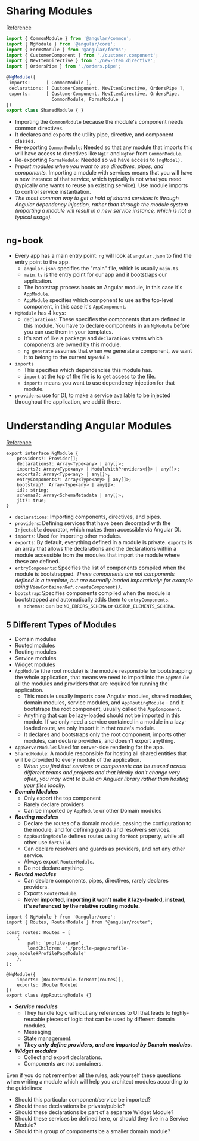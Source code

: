 # Sharing Modules
[Reference](https://angular.io/guide/sharing-ngmodules)

``` typescript
import { CommonModule } from '@angular/common';
import { NgModule } from '@angular/core';
import { FormsModule } from '@angular/forms';
import { CustomerComponent } from './customer.component';
import { NewItemDirective } from './new-item.directive';
import { OrdersPipe } from './orders.pipe';

@NgModule({
 imports:      [ CommonModule ],
 declarations: [ CustomerComponent, NewItemDirective, OrdersPipe ],
 exports:      [ CustomerComponent, NewItemDirective, OrdersPipe,
                 CommonModule, FormsModule ]
})
export class SharedModule { }
```

- Importing the `CommonModule` because the module's component needs common directives.
- It declares and exports the utility pipe, directive, and component classes.
- Re-exporting `CommonModule`: Needed so that any module that imports this will have access to directives like `NgIF` and `NgFor` from `CommonModule`.
- Re-exporting `FormsModule`: Needed so we have access to `(ngModel)`.
- *Import modules when you want to use directives, pipes, and components.* Importing a module with services means that you will have a new instance of that service, which typically is not what you need (typically one wants to reuse an existing service). Use module imports to control service instantiation.
- *The most common way to get a hold of shared services is through Angular dependency injection, rather than through the module system (importing a module will result in a new service instance, which is not a typical usage).*

# `ng-book`

- Every app has a main entry point: `ng` will look at `angular.json` to find the entry point to the app.
  - `angular.json` specifies the "main" file, which is usually `main.ts`.
  - `main.ts` is the entry point for our app and it bootstraps our application.
  - The bootstrap process boots an Angular module, in this case it's `AppModule`.
  - `AppModule` specifies which component to use as the top-level component, in this case it's `AppComponent`.
- `NgModule` has 4 keys:
  - `declarations`: These specifies the components that are defined in this module. You have to declare components in an `NgModule` before you can use them in your templates.
  - It's sort of like a package and `declarations` states which components are owned by this module.
  - `ng generate` assumes that when we generate a component, we want it to belong to the current `NgModule`.
- `imports`
  - This specifies which dependencies this module has.
  - `import` at the top of the file is to get access to the file.
  - `imports` means you want to use dependency injection for that module.
- `providers`: use for DI, to make a service available to be injected throughout the application, we add it there.

# Understanding Angular Modules
[Reference](https://frontend.consulting/understanding-angular-modules)

```
export interface NgModule {
    providers?: Provider[];
    declarations?: Array<Type<any> | any[]>;
    imports?: Array<Type<any> | ModuleWithProviders<{}> | any[]>;
    exports?: Array<Type<any> | any[]>;
    entryComponents?: Array<Type<any> | any[]>;
    bootstrap?: Array<Type<any> | any[]>;
    id?: string;
    schemas?: Array<SchemaMetadata | any[]>;
    jit?: true;
}
```

- `declarations`: Importing components, directives, and pipes.
- `providers`: Defining services that have been decorated with the `Injectable` decorator, which makes them accessible via Angular DI.
- `imports`: Used for importing other modules.
- `exports`: By default, everything defined in a module is private. `exports` is an array that allows the declarations and the declarations within a module accessible from the modules that import the module where these are defined.
- `entryComponents`: Specifies the list of components compiled when the module is bootstrapped. *These components are not components defined in a template, but are normally loaded imperatively: for example using `ViewContainerRef.createComponent()`.*
- `bootstrap`: Specifies components compiled when the module is bootstrapped and automatically adds them to `entryComponents`.
  - `schemas`: can be `NO_ERRORS_SCHEMA` or `CUSTOM_ELEMENTS_SCHEMA`.

## 5 Different Types of Modules

- Domain modules
- Routed modules
- Routing modules
- Service modules
- Widget modules
- `AppModule` (the root module) is the module responsible for bootstrapping the whole application, that means we need to import into the `AppModule` all the modules and providers that are required for running the application.
  - This module usually imports core Angular modules, shared modules, domain modules, service modules, and `AppRoutingModule` - and it bootstraps the root component, usually called the `AppComponent`.
  - Anything that can be lazy-loaded should not be imported in this module. If we only need a service contained in a module in a lazy-loaded route, we only import it in that route's module.
  - It declares and bootstraps only the root component, imports other modules, can declare providers, and doesn't export anything.
- `AppServerModule`: Used for server-side rendering for the app.
- `SharedModule`: A module responsible for hosting all shared entities that will be provided to every module of the application.
  - *When you find that services or components can be reused across different teams and projects and that ideally don't change very often, you may want to build an Angular library rather than hosting your files locally.*
- ***Domain Modules***
  - Only export the top component
  - Rarely declare providers
  - Can be imported by `AppModule` or other Domain modules
- ***Routing modules***
  - Declare the routes of a domain module, passing the configuration to the module, and for defining guards and resolvers services.
  - `AppRoutingModule` defines routes using `forRoot` property, while all other use `forChild`.
  - Can declare resolvers and guards as providers, and not any other service.
  - Always export `RouterModule`.
  - Do not declare anything.
- ***Routed modules***
  - Can declare components, pipes, directives, rarely declares providers.
  - Exports `RouterModule`.
  - **Never imported, importing it won't make it lazy-loaded, instead, it's referenced by the relative routing module.**

```
import { NgModule } from '@angular/core';
import { Routes, RouterModule } from '@angular/router';

const routes: Routes = [
    {
        path: 'profile-page',
        loadChildren: './profile-page/profile-page.module#ProfilePageModule'
    },
];

@NgModule({
    imports: [RouterModule.forRoot(routes)],
    exports: [RouterModule]
})
export class AppRoutingModule {}
```

- ***Service modules***
  - They handle logic without any references to UI that leads to highly-reusable pieces of logic that can be used by different domain modules.
  - Messaging
  - State management.
  - ***They only define providers, and are imported by Domain modules.***
- ***Widget modules***
  - Collect and export declarations.
  - Components are not containers.

Even if you do not remember all the rules, ask yourself these questions when writing a module which will help you architect modules according to the guidelines:

- Should this particular component/service be imported?
- Should these declarations be private/public?
- Should these declarations be part of a separate Widget Module?
- Should these services be defined here, or should they live in a Service Module?
- Should this group of components be a smaller domain module?
